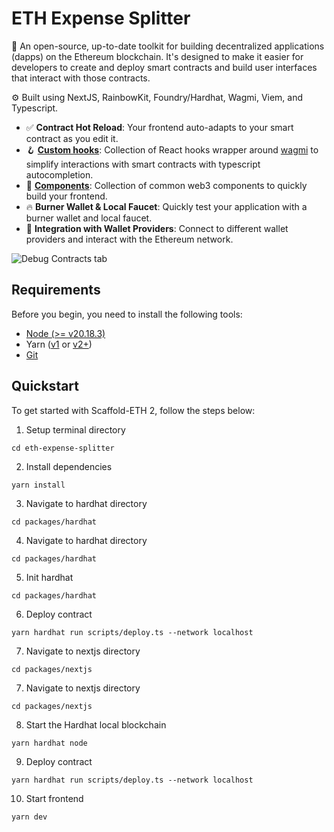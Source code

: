 # ETH Expense Splitter

🧪 An open-source, up-to-date toolkit for building decentralized applications (dapps) on the Ethereum blockchain. It's designed to make it easier for developers to create and deploy smart contracts and build user interfaces that interact with those contracts.

⚙️ Built using NextJS, RainbowKit, Foundry/Hardhat, Wagmi, Viem, and Typescript.

- ✅ **Contract Hot Reload**: Your frontend auto-adapts to your smart contract as you edit it.
- 🪝 **[Custom hooks](https://docs.scaffoldeth.io/hooks/)**: Collection of React hooks wrapper around [wagmi](https://wagmi.sh/) to simplify interactions with smart contracts with typescript autocompletion.
- 🧱 [**Components**](https://docs.scaffoldeth.io/components/): Collection of common web3 components to quickly build your frontend.
- 🔥 **Burner Wallet & Local Faucet**: Quickly test your application with a burner wallet and local faucet.
- 🔐 **Integration with Wallet Providers**: Connect to different wallet providers and interact with the Ethereum network.

![Debug Contracts tab](https://github.com/scaffold-eth/scaffold-eth-2/assets/55535804/b237af0c-5027-4849-a5c1-2e31495cccb1)

## Requirements

Before you begin, you need to install the following tools:

- [Node (>= v20.18.3)](https://nodejs.org/en/download/)
- Yarn ([v1](https://classic.yarnpkg.com/en/docs/install/) or [v2+](https://yarnpkg.com/getting-started/install))
- [Git](https://git-scm.com/downloads)

## Quickstart

To get started with Scaffold-ETH 2, follow the steps below:

1. Setup terminal directory

```
cd eth-expense-splitter
```

2. Install dependencies

```
yarn install
```

3. Navigate to hardhat directory

```
cd packages/hardhat
```

4. Navigate to hardhat directory

```
cd packages/hardhat
```

5. Init hardhat

```
cd packages/hardhat
```

6. Deploy contract

```
yarn hardhat run scripts/deploy.ts --network localhost
```

7. Navigate to nextjs directory

```
cd packages/nextjs
```

7. Navigate to nextjs directory

```
cd packages/nextjs
```

8. Start the Hardhat local blockchain

```
yarn hardhat node
```

9. Deploy contract

```
yarn hardhat run scripts/deploy.ts --network localhost
```

10. Start frontend

```
yarn dev
```
